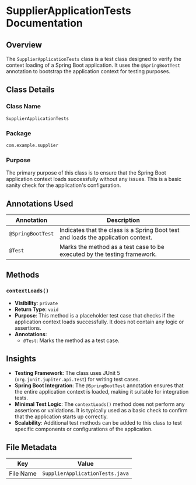 # SupplierApplicationTests Documentation

## Overview
The `SupplierApplicationTests` class is a test class designed to verify the context loading of a Spring Boot application. It uses the `@SpringBootTest` annotation to bootstrap the application context for testing purposes.

## Class Details

### Class Name
`SupplierApplicationTests`

### Package
`com.example.supplier`

### Purpose
The primary purpose of this class is to ensure that the Spring Boot application context loads successfully without any issues. This is a basic sanity check for the application's configuration.

## Annotations Used

| Annotation         | Description                                                                 |
|---------------------|-----------------------------------------------------------------------------|
| `@SpringBootTest`  | Indicates that the class is a Spring Boot test and loads the application context. |
| `@Test`            | Marks the method as a test case to be executed by the testing framework.    |

## Methods

### `contextLoads()`
- **Visibility**: `private`
- **Return Type**: `void`
- **Purpose**: This method is a placeholder test case that checks if the application context loads successfully. It does not contain any logic or assertions.
- **Annotations**: 
  - `@Test`: Marks the method as a test case.

## Insights

- **Testing Framework**: The class uses JUnit 5 (`org.junit.jupiter.api.Test`) for writing test cases.
- **Spring Boot Integration**: The `@SpringBootTest` annotation ensures that the entire application context is loaded, making it suitable for integration tests.
- **Minimal Test Logic**: The `contextLoads()` method does not perform any assertions or validations. It is typically used as a basic check to confirm that the application starts up correctly.
- **Scalability**: Additional test methods can be added to this class to test specific components or configurations of the application.

## File Metadata

| Key         | Value                          |
|-------------|--------------------------------|
| File Name   | `SupplierApplicationTests.java` |

